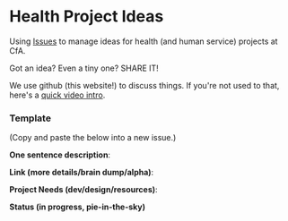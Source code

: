 # Health Project Ideas

Using [Issues](https://github.com/codeforamerica/health-project-ideas/issues) to manage ideas for health (and human service) projects at CfA.

Got an idea? Even a tiny one? SHARE IT!

We use github (this website!) to discuss things. If you're not used to that, here's a [quick video intro](https://www.youtube.com/watch?v=KlrJVSJRUN4).

### Template

(Copy and paste the below into a new issue.)

**One sentence description**: 

**Link (more details/brain dump/alpha)**:

**Project Needs (dev/design/resources)**:

**Status (in progress, pie-in-the-sky)**


